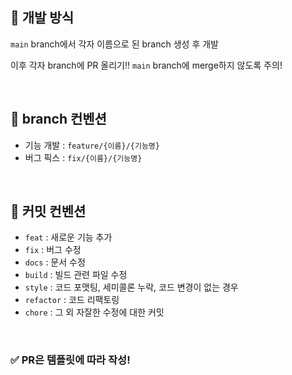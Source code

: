 ## 📝 개발 방식

`main` branch에서 각자 이름으로 된 branch 생성 후 개발

이후 각자 branch에 PR 올리기!! `main` branch에 merge하지 않도록 주의!

<br>

## 🚩 branch 컨벤션

- 기능 개발 : `feature/{이름}/{기능명}`
- 버그 픽스 : `fix/{이름}/{기능명}`

<br>

## 🚩 커밋 컨벤션

- `feat` : 새로운 기능 추가
- `fix` : 버그 수정
- `docs` : 문서 수정
- `build` : 빌드 관련 파일 수정
- `style` : 코드 포맷팅, 세미콜론 누락, 코드 변경이 없는 경우
- `refactor` : 코드 리팩토링
- `chore` : 그 외 자잘한 수정에 대한 커밋


<br>

### ✅ PR은 템플릿에 따라 작성!